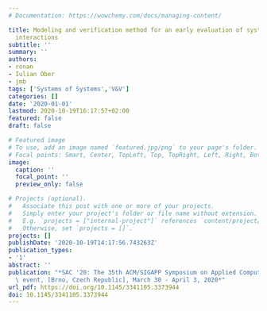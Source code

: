 ```yaml
---
# Documentation: https://wowchemy.com/docs/managing-content/

title: Modeling and verification method for an early evaluation of systems of systems
  interactions
subtitle: ''
summary: ''
authors:
- ronan
- Iulian Ober
- jmb
tags: ['Systems of Systems','V&V']
categories: []
date: '2020-01-01'
lastmod: 2020-10-19T16:17:57+02:00
featured: false
draft: false

# Featured image
# To use, add an image named `featured.jpg/png` to your page's folder.
# Focal points: Smart, Center, TopLeft, Top, TopRight, Left, Right, BottomLeft, Bottom, BottomRight.
image:
  caption: ''
  focal_point: ''
  preview_only: false

# Projects (optional).
#   Associate this post with one or more of your projects.
#   Simply enter your project's folder or file name without extension.
#   E.g. `projects = ["internal-project"]` references `content/project/deep-learning/index.md`.
#   Otherwise, set `projects = []`.
projects: []
publishDate: '2020-10-19T14:17:56.743263Z'
publication_types:
- '1'
abstract: ''
publication: "*SAC '20: The 35th ACM/SIGAPP Symposium on Applied Computing, online\
  \ event, [Brno, Czech Republic], March 30 - April 3, 2020*"
url_pdf: https://doi.org/10.1145/3341105.3373944
doi: 10.1145/3341105.3373944
---
```

